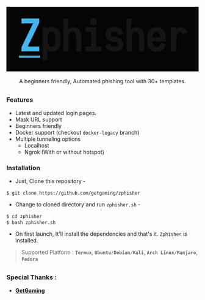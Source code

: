<!-- Zphisher -->

<p align="center">
  <img src=".imgs/logo.png">
</p>

<p align="center">A beginners friendly, Automated phishing tool with 30+ templates.</p>

##

### Features

- Latest and updated login pages.
- Mask URL support 
- Beginners friendly
- Docker support (checkout `docker-legacy` branch)
- Multiple tunneling options
  - Localhost
  - Ngrok (With or without hotspot)


### Installation

- Just, Clone this repository -
```
$ git clone https://github.com/getgaming/zphisher
```

- Change to cloned directory and run `zphisher.sh` -
```
$ cd zphisher
$ bash zphisher.sh
```

- On first launch, It'll install the dependencies and that's it. `Zphisher` is installed.

> Supported Platform : **`Termux`**, **`Ubuntu/Debian/Kali`**, **`Arch Linux/Manjaro`**, **`Fedora`**

##

### Special Thanks :

- [**GetGaming**](https://github.com/getgaming)


